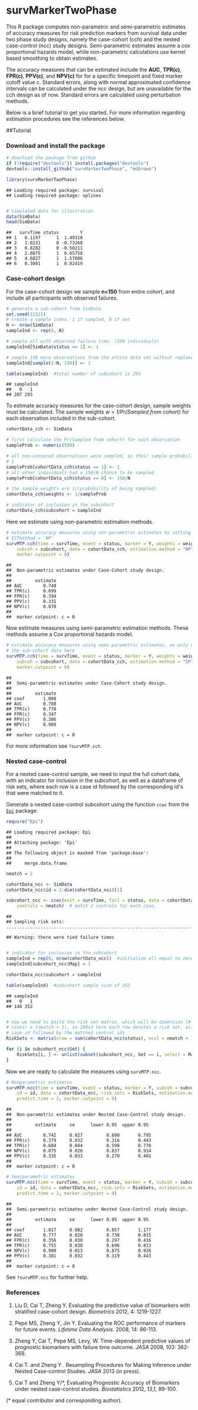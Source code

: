 survMarkerTwoPhase
=============================================

This R package computes non-parametric and semi-parametric estimates of accuracy measures for risk prediction markers from survival data under two phase study designs, namely the case-cohort (cch) and the nested case-control (ncc) study designs. Semi-parametric estimates assume a cox proportional hazards model, while non-parametric calculations use kernel based smoothing to obtain estimates.  

The accuracy measures that can be estimated include the **AUC**, **TPR(c)**, **FPR(c)**, **PPV(c)**, and **NPV(c)** for for a specific timepoint and fixed marker cutoff value c. Standard errors, along with normal approximated confidence intervals can be calculated under the ncc design, but are unavailable for the cch design as of now. Standard errors are calculated using perturbation methods. 

Below is a brief tutorial to get you started. For more information regarding estimation procedures see the references below. 


##Tutorial

### Download and install the package



```r
# download the package from github
if (!require("devtools")) install.packages("devtools")
devtools::install_github("survMarkerTwoPhase", "mdbrown")
```



```r
library(survMarkerTwoPhase)
```

```
## Loading required package: survival
## Loading required package: splines
```

```r

# simulated data for illustration
data(SimData)
head(SimData)
```

```
##   survTime status        Y
## 1   0.1197      1  1.49310
## 2   1.0231      0 -0.73260
## 3   0.8282      0 -0.50211
## 4   2.0875      1  0.65758
## 5   4.6827      1  1.57806
## 6   0.3001      1  0.02419
```




### Case-cohort design

For the case-cohort design we sample **n=150** from entire cohort, and include all participants with observed failures. 


```r
# generate a sub-cohort from SimData
set.seed(12321)
# create a sample index. 1 if sampled, 0 if not
N <- nrow(SimData)
sampleInd <- rep(0, N)

# sample all with observed failure time. (200 individuals)
sampleInd[SimData$status == 1] <- 1

# sample 150 more observations from the entire data set without replacement
sampleInd[sample(1:N, 150)] <- 1

table(sampleInd)  #total number of subcohort is 293 
```

```
## sampleInd
##   0   1 
## 207 293
```

To estimate accuracy measures for the case-cohort design, sample weights must be calculated. The sample weights *w = 1/Pr(Sampled from cohort)* for each observation included in the sub-cohort. 

```r
cohortData_cch <- SimData

# first calculate the Pr(Sampled from cohort) for each observation
sampleProb <- numeric(500)

# all non-censored observations were sampled, so their sample probability is
# 1
sampleProb[cohortData_cch$status == 1] <- 1
# all other individuals had a 150/N chance to be sampled
sampleProb[cohortData_cch$status == 0] <- 150/N

# the sample weights are 1/(probability of being sampled)
cohortData_cch$weights <- 1/sampleProb

# indicator of inclusion in the subcohort
cohortData_cch$subcohort = sampleInd
```

Here we estimate using non-parametric estimation methods.   


```r
# estimate accuracy measures using non-parametric estimates by setting
# ESTmethod = 'NP'
survMTP.cch(time = survTime, event = status, marker = Y, weights = weights, 
    subcoh = subcohort, data = cohortData_cch, estimation.method = "NP", predict.time = 2, 
    marker.cutpoint = 0)
```

```
## 
##  Non-parametric estimates under Case-Cohort study design.
## 
##         estimate
## AUC        0.749
## TPR(c)     0.699
## FPR(c)     0.394
## PPV(c)     0.331
## NPV(c)     0.878
## 
##  marker cutpoint: c = 0
```


Now estimate measures  using semi-parametric estimation methods. These methods assume a Cox proportional hazards model.


```r
# estimate accuracy measures using semi-parametric estimates, we only need
# the sub-cohort data here
survMTP.cch(time = survTime, event = status, marker = Y, weights = weights, 
    subcoh = subcohort, data = cohortData_cch, estimation.method = "SP", predict.time = 2, 
    marker.cutpoint = 0)
```

```
## 
##  Semi-parametric estimates under Case-Cohort study design.
## 
##         estimate
## coef       1.088
## AUC        0.788
## TPR(c)     0.770
## FPR(c)     0.347
## PPV(c)     0.386
## NPV(c)     0.909
## 
##  marker cutpoint: c = 0
```



For more information see `?survMTP.cch`. 

### Nested case-control
For a nested case-control sample, we need to input the full cohort data, with an indicator for inclusion in the subcohort, as well as a dataframe of risk sets, where each row is a case id followed by the corresponding id's that were matched to it. 

Generate a nested case-control subcohort using the function `ccwc` from the [`Epi`](http://cran.r-project.org/web/packages/Epi/index.html) package. 


```r
require("Epi")
```

```
## Loading required package: Epi
## 
## Attaching package: 'Epi'
## 
## The following object is masked from 'package:base':
## 
##     merge.data.frame
```

```r
nmatch = 2

cohortData_ncc <- SimData
cohortData_ncc$id = 1:dim(cohortData_ncc)[1]

subcohort_ncc <- ccwc(exit = survTime, fail = status, data = cohortData_ncc, 
    controls = nmatch)  # match 2 controls for each case. 
```

```
## 
## Sampling risk sets: ........................................................................................................................................................................................................
```

```
## Warning: there were tied failure times
```

```r

# indicator for inclusion in the subcohort
sampleInd = rep(0, nrow(cohortData_ncc))  #initialize all equal to zero
sampleInd[subcohort_ncc$Map] = 1

cohortData_ncc$subcohort = sampleInd

table(sampleInd)  #subcohort sample size of 352
```

```
## sampleInd
##   0   1 
## 148 352
```

```r

# now we need to build the risk set matrix, which will be dimension (# of
# cases) x (nmatch + 1), so 200x3 here each row denotes a risk set, with the
# case id followed by the matched control ids
RiskSets <- matrix(nrow = sum(cohortData_ncc$status), ncol = nmatch + 1)

for (i in subcohort_ncc$Set) {
    RiskSets[i, ] <- unlist(subset(subcohort_ncc, Set == i, select = Map))
}
```


Now we are ready to calculate the measures using `survMTP.ncc`. 


```r
# Nonparametric estimates
survMTP.ncc(time = survTime, event = status, marker = Y, subcoh = subcohort, 
    id = id, data = cohortData_ncc, risk.sets = RiskSets, estimation.method = "NP", 
    predict.time = 2, marker.cutpoint = 0)
```

```
## 
##  Non-parametric estimates under Nested Case-Control study design.
## 
##         estimate     se      lower 0.95  upper 0.95
## 
## AUC        0.742     0.027         0.690       0.795 
## FPR(c)     0.379     0.032         0.316       0.443 
## TPR(c)     0.684     0.044         0.598       0.770 
## NPV(c)     0.875     0.020         0.837       0.914 
## PPV(c)     0.335     0.033         0.270       0.401 
## 
##  marker cutpoint: c = 0
```



```r
# Semiparametric estimates
survMTP.ncc(time = survTime, event = status, marker = Y, subcoh = subcohort, 
    id = id, data = cohortData_ncc, risk.sets = RiskSets, estimation.method = "SP", 
    predict.time = 2, marker.cutpoint = 0)
```

```
## 
##  Semi-parametric estimates under Nested Case-Control study design.
## 
##         estimate     se      lower 0.95  upper 0.95
## 
## coef       1.017     0.082         0.857       1.177 
## AUC        0.777     0.020         0.738       0.815 
## FPR(c)     0.356     0.030         0.297       0.416 
## TPR(c)     0.755     0.030         0.696       0.813 
## NPV(c)     0.900     0.013         0.875       0.926 
## PPV(c)     0.381     0.032         0.319       0.443 
## 
##  marker cutpoint: c = 0
```

 
See `?survMTP.ncc` for further help. 

### References

1. Liu D, Cai T, Zheng Y. Evaluating the predictive value of biomarkers with stratified case-cohort design. *Biometrics* 2012, 4: 1219-1227.

2. Pepe MS, Zheng Y, Jin Y. Evaluating the ROC performance of markers for future events. *Lifetime Data Analysis.* 2008, 14: 86-113.

3. Zheng Y, Cai T, Pepe MS, Levy, W. Time-dependent predictive values of prognostic biomarkers with failure time outcome. *JASA* 2008, 103: 362-368.

4. Cai T. and Zheng Y . Resampling Procedures for Making Inference under Nested Case-control Studies. *JASA* 2013 (in press). 

5. Cai T and Zheng Y/*, Evaluating Prognostic Accuracy of Biomarkers under nested case-control studies. *Biostatistics* 2012, 13,1, 89-100. 

(* equal contributor and corresponding author). 











